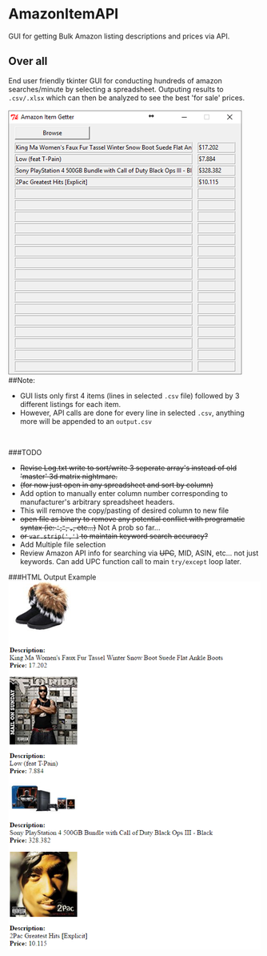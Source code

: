 # AmazonItemAPI
GUI for getting Bulk Amazon listing descriptions and prices via API.

## Over all
End user friendly tkinter GUI for conducting hundreds of amazon searches/minute by selecting a spreadsheet. Outputing results to `.csv/.xlsx` which can then be analyzed to see the best 'for sale' prices.<br>
<br>
<img src='https://github.com/BiTinerary/AmazonItemGetter/blob/master/Untitled.png'></img>
<br>
##Note:
* GUI lists only first 4 items (lines in selected `.csv` file) followed by 3 different listings for each item.
* However, API calls are done for every line in selected `.csv`, anything more will be appended to an `output.csv`
<br>

###TODO
* <strike>Revise Log.txt write to sort/write 3 seperate array's instead of old 'master' 3d matrix nightmare.</strike><br>
 * <strike>(for now just open in any spreadsheet and sort by column)</strike>
* Add option to manually enter column number corresponding to manufacturer's arbitrary spreadsheet headers.
 * This will remove the copy/pasting of desired column to new file
 * <strike>open file as binary to remove any potential conflict with programatic syntax (ie: `'`,`"`, `,`, etc...)</strike> Not A prob so far...
 * <strike>or `var.strip(',')` to maintain keyword search accuracy?</strike>
* Add Multiple file selection
* Review Amazon API info for searching via <strike>UPC</strike>, MID, ASIN, etc... not just keywords. Can add UPC function call to main `try/except` loop later.

###HTML Output Example
<br>
<img src='https://github.com/BiTinerary/AmazonItemGetter/blob/master/Untitledhtml.png'></img>
<br>
